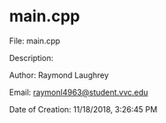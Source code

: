 # main.cpp

File: main.cpp

Description:

Author: Raymond Laughrey

Email: raymonl4963@student.vvc.edu

Date of Creation: 11/18/2018, 3:26:45 PM

